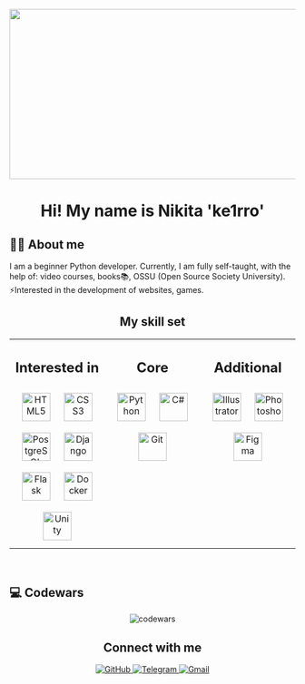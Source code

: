 <br clear="both">
<div align="center">
  <img height="300" width="600" src="https://user-images.githubusercontent.com/74038190/225813708-98b745f2-7d22-48cf-9150-083f1b00d6c9.gif"  />
</div>

<div align="center">
  <h1 align="center">Hi! My name is Nikita 'ke1rro'</h1>
</div>  

<h2 align="left">👩‍💻  About me</h2> 
<p align="left">I am a beginner Python developer. Currently, I am fully self-taught, with the help of: video courses, books📚, OSSU (Open Source Society University). ⚡️Interested in the development of websites, games.</p>

<h2 align="center">My skill set</h2>

<div align="center">
    <table>
        <tr>
            <td valign="top" width="33%">
                <h2 align="center">Interested in</h2>  
                <div align="center">  
                    <a href="https://en.wikipedia.org/wiki/HTML5" target="_blank"><img style="margin: 10px" src="https://profilinator.rishav.dev/skills-assets/html5-original-wordmark.svg" alt="HTML5" height="50" /></a>  
                    <a href="https://www.w3schools.com/css/" target="_blank"><img style="margin: 10px" src="https://profilinator.rishav.dev/skills-assets/css3-original-wordmark.svg" alt="CSS3" height="50" /></a>  
                    <a href="https://www.postgresql.org/" target="_blank"><img style="margin: 10px" src="https://profilinator.rishav.dev/skills-assets/postgresql-original-wordmark.svg" alt="PostgreSQL" height="50" /></a>  
                    <a href="https://www.djangoproject.com/" target="_blank"><img style="margin: 10px" src="https://profilinator.rishav.dev/skills-assets/django-original.svg" alt="Django" height="50" /></a>  
                    <a href="https://flask.palletsprojects.com/" target="_blank"><img style="margin: 10px" src="https://profilinator.rishav.dev/skills-assets/flask.png" alt="Flask" height="50" /></a>  
                    <a href="https://www.docker.com/" target="_blank"><img style="margin: 10px" src="https://profilinator.rishav.dev/skills-assets/docker-original-wordmark.svg" alt="Docker" height="50" /></a>  
                    <a href="https://unity.com/" target="_blank"><img style="margin: 10px" src="https://profilinator.rishav.dev/skills-assets/unity.png" alt="Unity" height="50" /></a>  
                </div>
            </td>
            <td valign="top" width="33%">
                <h2 align="center">Core</h2>  
                <div align="center">  
                    <a href="https://www.python.org/" target="_blank"><img style="margin: 10px" src="https://profilinator.rishav.dev/skills-assets/python-original.svg" alt="Python" height="50" /></a>  
                    <a href="https://docs.microsoft.com/en-us/dotnet/csharp/" target="_blank"><img style="margin: 10px" src="https://profilinator.rishav.dev/skills-assets/csharp-original.svg" alt="C#" height="50" /></a>  
                    <a href="https://github.com/" target="_blank"><img style="margin: 10px" src="https://profilinator.rishav.dev/skills-assets/git-scm-icon.svg" alt="Git" height="50" /></a>  
                </div>
            </td>
            <td valign="top" width="33%">
                <h2 align="center">Additional</h2>   
                <div align="center">  
                    <a href="https://www.adobe.com/in/products/illustrator.html" target="_blank"><img style="margin: 10px" src="https://profilinator.rishav.dev/skills-assets/adobe_illustrator-icon.svg" alt="Illustrator" height="50" /></a>  
                    <a href="https://www.adobe.com/in/products/photoshop.html" target="_blank"><img style="margin: 10px" src="https://profilinator.rishav.dev/skills-assets/photoshop-plain.svg" alt="Photoshop" height="50" /></a>  
                    <a href="https://www.figma.com/" target="_blank"><img style="margin: 10px" src="https://profilinator.rishav.dev/skills-assets/figma-icon.svg" alt="Figma" height="50" /></a>  
                </div>
            </td>
        </tr>
    </table>
</div>

<br/>


<h2 align="left">💻 Codewars</h2>

<div align="center">
    <img src="https://www.codewars.com/users/ke1rro/badges/large" alt="codewars">
</div>

<h2 align="center">Connect with me</h2> 

<div align="center">
    <a href="https://github.com/ke1rro" target="_blank">
        <img src="https://img.shields.io/badge/github-%2324292e.svg?&style=for-the-badge&logo=github&logoColor=white" alt="GitHub" style="margin-bottom: 5px;" />
    </a>
    <a href="https://t.me/ke1rrro" target="_blank">
        <img src="https://img.shields.io/badge/telegram-%2324292e.svg?&style=for-the-badge&logo=telegram&logoColor=white" alt="Telegram" style="margin-bottom: 5px;" />
    </a>
    <a href="mailto:nikita.lenyk.work@gmail.com">
        <img src="https://img.shields.io/badge/gmail-%2324292e.svg?&style=for-the-badge&logo=gmail&logoColor=white" alt="Gmail" style="margin-bottom: 5px;" />
    </a>
</div>
